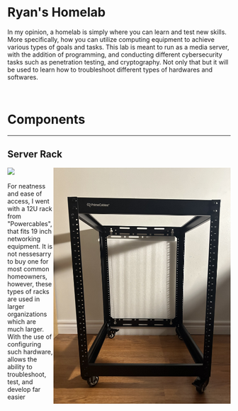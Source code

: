 <h1>Ryan's Homelab</h1>
<p> In my opinion, a homelab is simply where you can learn and test new skills. More specifically, how you can utilize computing equipment to achieve various types of goals and tasks. This lab is meant to run as a media server, with the addition of programming, and conducting different cybersecurity tasks such as penetration testing, and cryptography. Not only that but it will be used to learn how to troubleshoot different types of hardwares and softwares.   </p>
<br>
<h1> Components </h1>
<hr>
<h2> Server Rack </h2>
<img src = "Server-Rack1.jpg" width = "350">  <img src = "RACK1.jpg" width="400" align = "right"> 
<p> For neatness and ease of access, I went with a 12U rack from "Powercables", that fits 19 inch networking equipment. 
  It is not nessesarry to buy one for most common homeowners, however, these types of racks are used in larger organizations which are much larger. 
With the use of configuring such hardware, allows the ability to troubleshoot, test, and develop far easier</p>
